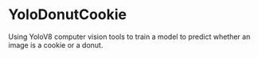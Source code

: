 # YoloDonutCookie
Using YoloV8 computer vision tools to train a model to predict whether an image is a cookie or a donut.
